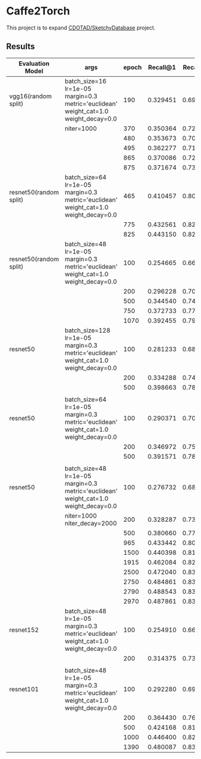 # Caffe2Torch
This project is to expand [CDOTAD/SketchyDatabase](https://github.com/CDOTAD/SketchyDatabase) project.
## Results
| Evaluation Model       | args                                                                                                          | epoch | Recall@1 | Recall@5 |
| ---------------------- | ------------------------------------------------------------------------------------------------------------- | ----- | -------- | -------- |
| vgg16(random split)    | batch_size=16 <br> lr=1e-05 <br> margin=0.3 <br> metric='euclidean' <br> weight_cat=1.0 <br> weight_decay=0.0 | 190   | 0.329451 | 0.698081 |
|                        | niter=1000                                                                                                    | 370   | 0.350364 | 0.720847 |
|                        |                                                                                                               | 480   | 0.353673 | 0.707743 |
|                        |                                                                                                               | 495   | 0.362277 | 0.719788 |
|                        |                                                                                                               | 865   | 0.370086 | 0.729054 |
|                        |                                                                                                               | 875   | 0.371674 | 0.733289 |
| resnet50(random split) | batch_size=64 <br> lr=1e-05 <br> margin=0.3 <br> metric='euclidean' <br> weight_cat=1.0 <br> weight_decay=0.0 | 465   | 0.410457 | 0.802647 |
|                        |                                                                                                               | 775   | 0.432561 | 0.826737 |
|                        |                                                                                                               | 825   | 0.443150 | 0.821840 |
| resnet50(random split) | batch_size=48 <br> lr=1e-05 <br> margin=0.3 <br> metric='euclidean' <br> weight_cat=1.0 <br> weight_decay=0.0 | 100   | 0.254665 | 0.662872 |
|                        |                                                                                                               | 200   | 0.296228 | 0.708273 |
|                        |                                                                                                               | 500   | 0.344540 | 0.746923 |
|                        |                                                                                                               | 750   | 0.372733 | 0.773130 |
|                        |                                                                                                               | 1070  | 0.392455 | 0.793382 |
| resnet50               | batch_size=128<br> lr=1e-05 <br> margin=0.3 <br> metric='euclidean' <br> weight_cat=1.0 <br> weight_decay=0.0 | 100   | 0.281233 | 0.684806 |
|                        |                                                                                                               | 200   | 0.334288 | 0.741408 |
|                        |                                                                                                               | 500   | 0.398663 | 0.780687 |
|                        |                                                                                                               |       |          |
| resnet50               | batch_size=64 <br> lr=1e-05 <br> margin=0.3 <br> metric='euclidean' <br> weight_cat=1.0 <br> weight_decay=0.0 | 100   | 0.290371 | 0.708674 |
|                        |                                                                                                               | 200   | 0.346972 | 0.750682 |
|                        |                                                                                                               | 500   | 0.391571 | 0.784097 |
|                        |                                                                                                               |       |          |          |
| resnet50               | batch_size=48 <br> lr=1e-05 <br> margin=0.3 <br> metric='euclidean' <br> weight_cat=1.0 <br> weight_decay=0.0 | 100   | 0.276732 | 0.683170 |
|                        | niter=1000 <br>  niter_decay=2000                                                                             | 200   | 0.328287 | 0.737179 |
|                        |                                                                                                               | 500   | 0.380660 | 0.776187 |
|                        |                                                                                                               | 965   | 0.433442 | 0.805237 |
|                        |                                                                                                               | 1500  | 0.440398 | 0.811784 |
|                        |                                                                                                               | 1915  | 0.462084 | 0.828287 |
|                        |                                                                                                               | 2500  | 0.472040 | 0.831560 |
|                        |                                                                                                               | 2750  | 0.484861 | 0.831015 |
|                        |                                                                                                               | 2790  | 0.488543 | 0.837289 |
|                        |                                                                                                               | 2970  | 0.487861 | 0.838925 |
| resnet152              | batch_size=48 <br> lr=1e-05 <br> margin=0.3 <br> metric='euclidean' <br> weight_cat=1.0 <br> weight_decay=0.0 | 100   | 0.254910 | 0.662029 |
|                        |                                                                                                               | 200   | 0.314375 | 0.733497 |
|                        |                                                                                                               |       |
| resnet101              | batch_size=48 <br> lr=1e-05 <br> margin=0.3 <br> metric='euclidean' <br> weight_cat=1.0 <br> weight_decay=0.0 | 100   | 0.292280 | 0.699673 |
|                        |                                                                                                               | 200   | 0.364430 | 0.769913 |
|                        |                                                                                                               | 500   | 0.424168 | 0.810829 |
|                        |                                                                                                               | 1000  | 0.446400 | 0.824332 |
|                        |                                                                                                               | 1390  | 0.480087 | 0.837561 |
